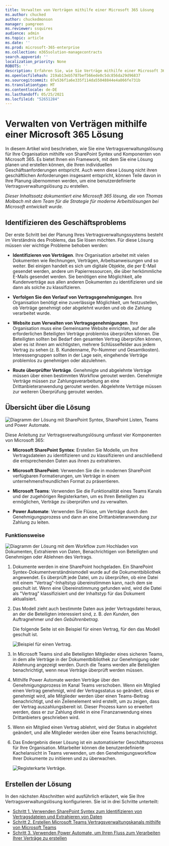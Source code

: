 ```yaml
---
title: Verwalten von Verträgen mithilfe einer Microsoft 365 Lösung
ms.author: chucked
author: chuckedmonson
manager: pamgreen
ms.reviewer: ssquires
audience: admin
ms.topic: article
ms.date: ''
ms.prod: microsoft-365-enterprise
ms.collection: m365solution-managecontracts
search.appverid: ''
localization_priority: None
ROBOTS: ''
description: Erfahren Sie, wie Sie Verträge mithilfe einer Microsoft 365 Lösung von SharePoint Syntex, SharePoint Listen, Microsoft Teams und Power Automate.
ms.openlocfilehash: 219ab13eb5787bef566ede0c5dc856da29d96837
ms.sourcegitcommit: 07e536f1a6e335f114da55048844e4a866fe731b
ms.translationtype: MT
ms.contentlocale: de-DE
ms.lasthandoff: 05/25/2021
ms.locfileid: "52651284"
---
```

# <a name="manage-contracts-using-a-microsoft-365-solution"></a>Verwalten von Verträgen mithilfe einer Microsoft 365 Lösung

In diesem Artikel wird beschrieben, wie Sie eine Vertragsverwaltungslösung für Ihre Organisation mithilfe von SharePoint Syntex und Komponenten von Microsoft 365. Es bietet Ihnen ein Framework, mit dem Sie eine Lösung planen und erstellen können, die Ihren individuellen Geschäftsanforderungen entspricht. Auch wenn diese Lösung nicht ihren geschäftlichen Anforderungen insgesamt entspricht, können Teile davon in Ihre Planung übernommen werden, um eine benutzerdefinierte Vertragsverwaltungslösung zu erstellen.

*Dieser Inhaltssatz dokumentiert eine Microsoft 365 lösung, die von Thomas Molbach mit dem Team für die Strategie für moderne Arbeitslösungen bei Microsoft entwickelt wurde.*

## <a name="identify-the-business-problem"></a>Identifizieren des Geschäftsproblems

Der erste Schritt bei der Planung Ihres Vertragsverwaltungssystems besteht im Verständnis des Problems, das Sie lösen möchten. Für diese Lösung müssen vier wichtige Probleme behoben werden:

- **Identifizieren von Verträgen**. Ihre Organisation arbeitet mit vielen Dokumenten wie Rechnungen, Verträgen, Arbeitsanweisungen und so weiter.  Bei einigen handelt es sich um digitale Objekte, die per E-Mail gesendet werden, andere um Papierressourcen, die über herkömmliche E-Mails gesendet werden. Sie benötigen eine Möglichkeit, alle Kundenverträge aus allen anderen Dokumenten zu identifizieren und sie dann als solche zu klassifizieren.

- **Verfolgen Sie den Verlauf von Vertragsgenehmigungen**. Ihre Organisation benötigt eine zuverlässige Möglichkeit, um festzustellen, ob Verträge genehmigt oder abgelehnt wurden und ob die Zahlung verarbeitet wurde. 

- **Website zum Verwalten von Vertragsgenehmigungen**. Ihre Organisation muss eine Gemeinsame Website einrichten, auf der alle erforderlichen Beteiligten Verträge problemlos überprüfen können. Die Beteiligten sollten bei Bedarf den gesamten Vertrag überprüfen können, aber es ist ihnen am wichtigsten, mehrere Schlüsselfelder aus jedem Vertrag zu sehen (z. B. Kundenname, Po-Nummer und Gesamtkosten). Interessengruppen sollten in der Lage sein, eingehende Verträge problemlos zu genehmigen oder abzulehnen.

- **Route überprüfter Verträge**. Genehmigte und abgelehnte Verträge müssen über einen bestimmten Workflow geroutet werden. Genehmigte Verträge müssen zur Zahlungsverarbeitung an eine Drittanbieteranwendung geroutet werden. Abgelehnte Verträge müssen zur weiteren Überprüfung geroutet werden.

## <a name="overview-of-the-solution"></a>Übersicht über die Lösung

  ![Diagramm der Lösung mit SharePoint Syntex, SharePoint Listen, Teams und Power Automate.](../media/content-understanding/syntex-solution-manage-contracts-setup-steps.png)

Diese Anleitung zur Vertragsverwaltungslösung umfasst vier Komponenten von Microsoft 365:

- **Microsoft SharePoint Syntex**: Erstellen Sie Modelle, um Ihre Vertragsdateien zu identifizieren und zu klassifizieren und anschließend die entsprechenden Daten aus ihnen zu extrahieren.

- **Microsoft SharePoint:** Verwenden Sie die in modernen SharePoint verfügbaren Formatierungen, um Verträge in einem unternehmensfreundlichen Format zu präsentieren.

- **Microsoft Teams**: Verwenden Sie die Funktionalität eines Teams Kanals und der zugehörigen Registerkarten, um es Ihren Beteiligten zu ermöglichen, Verträge zu überprüfen und zu verwalten.

- **Power Automate**: Verwenden Sie Flüsse, um Verträge durch den Genehmigungsprozess und dann an eine Drittanbieteranwendung zur Zahlung zu leiten.

### <a name="how-it-all-works"></a>Funktionsweise

  ![Diagramm der Lösung mit dem Workflow zum Hochladen von Dokumenten, Extrahieren von Daten, Benachrichtigen von Beteiligten und Genehmigen oder Ablehnen des Vertrags.](../media/content-understanding/syntex-solution-manage-contracts-overview.png)

1. Dokumente werden in eine SharePoint hochgeladen. Ein SharePoint Syntex-Dokumentverständnismodell wurde auf die Dokumentbibliothek angewendet. Es überprüft jede Datei, um zu überprüfen, ob eine Datei mit einem "Vertrag"-Inhaltstyp übereinstimmen kann, nach dem sie geschult ist. Wenn eine Übereinstimmung gefunden wird, wird die Datei als "Vertrag" klassifizisiert und der Inhaltstyp für das Dokument aktualisiert.

2. Das Modell zieht auch bestimmte Daten aus jeder Vertragsdatei heraus, an der die Beteiligten interessiert sind, z. B. *den Kunden,* den Auftragnehmer *und* den *Gebührenbetrag.*

    Die folgende Seite ist ein Beispiel für einen Vertrag, für den das Modell geschult ist.

      ![Beispiel für einen Vertrag.](../media/content-understanding/contract.png)

3. In Microsoft Teams sind alle Beteiligten Mitglieder eines sicheren Teams, in dem alle Verträge in der Dokumentbibliothek zur Genehmigung oder Ablehnung angezeigt werden. Durch die Teams werden alle Beteiligten benachrichtigt, wenn neue Verträge überprüft werden müssen.
 
4. Mithilfe Power Automate werden Verträge über den Genehmigungsprozess im Kanal Teams verschoben. Wenn ein Mitglied einen Vertrag genehmigt, wird der Vertragsstatus so geändert, dass er genehmigt wird, alle Mitglieder werden über einen Teams-Beitrag benachrichtigt, und ein Zeilenelement wird erstellt, um zu zeigen, dass der Vertrag auszahlungsbereit ist. Dieser Prozess kann so erweitert werden, dass er zur Zahlung direkt in eine Finanzanwendung eines Drittanbieters geschrieben wird.

5.  Wenn ein Mitglied einen Vertrag ablehnt, wird der Status in abgelehnt geändert, und alle Mitglieder werden über eine Teams benachrichtigt.

6. Das Endergebnis dieser Lösung ist ein automatisierter Geschäftsprozess für Ihre Organisation. Mitarbeiter können die benutzerdefinierte Kachelansicht in Teams verwenden, um den Genehmigungsworkflow Ihrer Dokumente zu initiieren und zu überwachen. 

     ![Registerkarte Verträge.](../media/content-understanding/tile-view.png)

## <a name="create-the-solution"></a>Erstellen der Lösung

In den nächsten Abschnitten wird ausführlich erläutert, wie Sie Ihre Vertragsverwaltungslösung konfigurieren. Sie ist in drei Schritte unterteilt:

- [Schritt 1. Verwenden SharePoint Syntex zum Identifizieren von Vertragsdateien und Extrahieren von Daten](solution-manage-contracts-step1.md)
- [Schritt 2. Erstellen Microsoft Teams Vertragsverwaltungskanals mithilfe von Microsoft Teams](solution-manage-contracts-step2.md)
- [Schritt 3. Verwenden Power Automate, um Ihren Fluss zum Verarbeiten Ihrer Verträge zu erstellen](solution-manage-contracts-step3.md)
